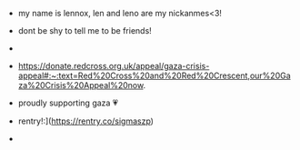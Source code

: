 - my name is lennox, len and leno are my nickanmes<3!
- dont be shy to tell me to be friends!
- 
-  https://donate.redcross.org.uk/appeal/gaza-crisis-appeal#:~:text=Red%20Cross%20and%20Red%20Crescent,our%20Gaza%20Crisis%20Appeal%20now.
  - proudly supporting gaza 💗
  
  - rentry!:](https://rentry.co/sigmaszp)
  - 

